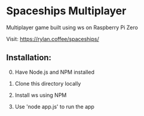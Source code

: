 # Spaceships Multiplayer

Multiplayer game built using ws on Raspberry Pi Zero

Visit: https://rylan.coffee/spaceships/

## Installation: 

0. Have Node.js and NPM installed

1. Clone this directory locally

2. Install ws using NPM

3. Use 'node app.js' to run the app

